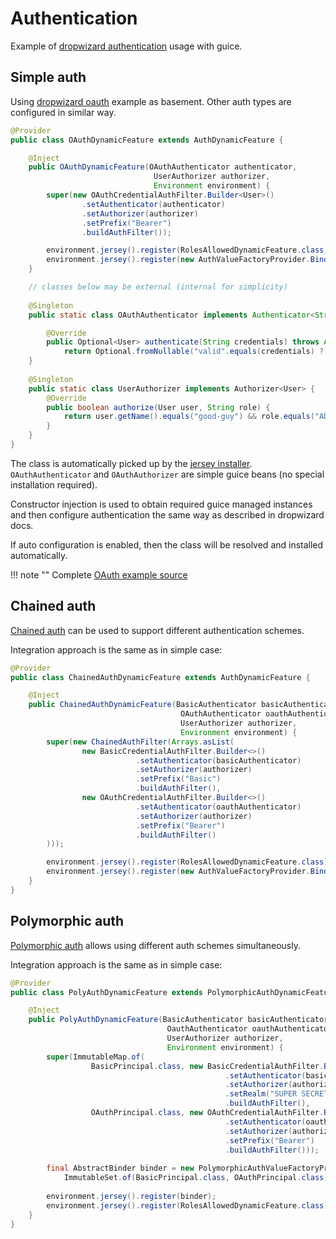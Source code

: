 # Authentication

Example of [dropwizard authentication](https://www.dropwizard.io/en/release-1.3.x/manual/auth.html) usage with guice.

## Simple auth

Using [dropwizard oauth](https://www.dropwizard.io/en/release-1.3.x/manual/auth.html#man-auth-oauth2) example as basement.
Other auth types are configured in similar way.

```java
@Provider
public class OAuthDynamicFeature extends AuthDynamicFeature {

    @Inject
    public OAuthDynamicFeature(OAuthAuthenticator authenticator, 
                                UserAuthorizer authorizer, 
                                Environment environment) {
        super(new OAuthCredentialAuthFilter.Builder<User>()
                .setAuthenticator(authenticator)
                .setAuthorizer(authorizer)
                .setPrefix("Bearer")
                .buildAuthFilter());

        environment.jersey().register(RolesAllowedDynamicFeature.class);
        environment.jersey().register(new AuthValueFactoryProvider.Binder(User.class));
    }

    // classes below may be external (internal for simplicity)
    
    @Singleton
    public static class OAuthAuthenticator implements Authenticator<String, User> {

        @Override
        public Optional<User> authenticate(String credentials) throws AuthenticationException {
            return Optional.fromNullable("valid".equals(credentials) ? new User() : null);        }
    }
    
    @Singleton
    public static class UserAuthorizer implements Authorizer<User> {
        @Override
        public boolean authorize(User user, String role) {
            return user.getName().equals("good-guy") && role.equals("ADMIN");
        }
    }   
}
```

The class is automatically picked up by the [jersey installer](../installers/jersey-ext.md#dynamicfeature).
`OAuthAuthenticator` and `OAuthAuthorizer` are simple guice beans (no special installation required).

Constructor injection is used to obtain required guice managed instances and then configure
authentication the same way as described in dropwizard docs.

If auto configuration is enabled, then the class will be resolved and installed automatically.

!!! note ""
    Complete [OAuth example source](https://github.com/xvik/dropwizard-guicey-examples/tree/master/auth)

## Chained auth

[Chained auth](https://www.dropwizard.io/en/release-1.3.x/manual/auth.html#chained-factories) can be used to support different authentication schemes.

Integration approach is the same as in simple case:

```java
@Provider
public class ChainedAuthDynamicFeature extends AuthDynamicFeature {

    @Inject
    public ChainedAuthDynamicFeature(BasicAuthenticator basicAuthenticator,
                                      OAuthAuthenticator oauthAuthenticator, 
                                      UserAuthorizer authorizer, 
                                      Environment environment) {
        super(new ChainedAuthFilter(Arrays.asList(
                new BasicCredentialAuthFilter.Builder<>()
                            .setAuthenticator(basicAuthenticator)
                            .setAuthorizer(authorizer)
                            .setPrefix("Basic")
                            .buildAuthFilter(),
                new OAuthCredentialAuthFilter.Builder<>()
                            .setAuthenticator(oauthAuthenticator)
                            .setAuthorizer(authorizer)
                            .setPrefix("Bearer")
                            .buildAuthFilter()
        )));                

        environment.jersey().register(RolesAllowedDynamicFeature.class);
        environment.jersey().register(new AuthValueFactoryProvider.Binder(User.class));
    }   
}
```

## Polymorphic auth

[Polymorphic auth](https://www.dropwizard.io/en/release-1.3.x/manual/auth.html#multiple-principals-and-authenticators) allows using different auth schemes simultaneously.

Integration approach is the same as in simple case:

```java
@Provider
public class PolyAuthDynamicFeature extends PolymorphicAuthDynamicFeature {

    @Inject
    public PolyAuthDynamicFeature(BasicAuthenticator basicAuthenticator,
                                   OauthAuthenticator oauthAuthenticator,
                                   UserAuthorizer authorizer,
                                   Environment environment) {
        super(ImmutableMap.of(
                  BasicPrincipal.class, new BasicCredentialAuthFilter.Builder<BasicPrincipal>()
                                                .setAuthenticator(basicAuthenticator)
                                                .setAuthorizer(authorizer)
                                                .setRealm("SUPER SECRET STUFF")
                                                .buildAuthFilter(),
                  OAuthPrincipal.class, new OAuthCredentialAuthFilter.Builder<OAuthPrincipal>()
                                                .setAuthenticator(oauthAuthenticator)
                                                .setAuthorizer(authorizer)
                                                .setPrefix("Bearer")
                                                .buildAuthFilter()));             
        
        final AbstractBinder binder = new PolymorphicAuthValueFactoryProvider.Binder<>(
            ImmutableSet.of(BasicPrincipal.class, OAuthPrincipal.class));
        
        environment.jersey().register(binder);
        environment.jersey().register(RolesAllowedDynamicFeature.class);
    }
}
```

